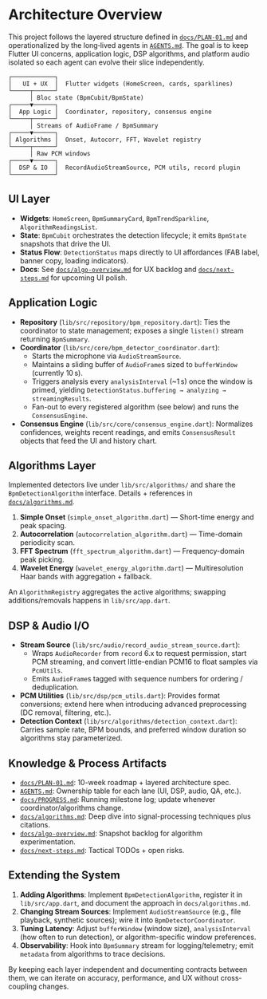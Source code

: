 # Architecture Overview

This project follows the layered structure defined in [`docs/PLAN-01.md`](PLAN-01.md) and operationalized by the long‑lived agents in [`AGENTS.md`](../AGENTS.md). The goal is to keep Flutter UI concerns, application logic, DSP algorithms, and platform audio isolated so each agent can evolve their slice independently.

```
┌────────────┐
│   UI + UX  │  Flutter widgets (HomeScreen, cards, sparklines)
└─────┬──────┘
      │ Bloc state (BpmCubit/BpmState)
┌─────▼──────┐
│  App Logic │  Coordinator, repository, consensus engine
└─────┬──────┘
      │ Streams of AudioFrame / BpmSummary
┌─────▼──────┐
│ Algorithms │  Onset, Autocorr, FFT, Wavelet registry
└─────┬──────┘
      │ Raw PCM windows
┌─────▼──────┐
│  DSP & IO  │  RecordAudioStreamSource, PCM utils, record plugin
└────────────┘
```

## UI Layer

- **Widgets**: `HomeScreen`, `BpmSummaryCard`, `BpmTrendSparkline`, `AlgorithmReadingsList`.
- **State**: `BpmCubit` orchestrates the detection lifecycle; it emits `BpmState` snapshots that drive the UI.
- **Status Flow**: `DetectionStatus` maps directly to UI affordances (FAB label, banner copy, loading indicators).
- **Docs**: See [`docs/algo-overview.md`](algo-overview.md) for UX backlog and [`docs/next-steps.md`](next-steps.md) for upcoming UI polish.

## Application Logic

- **Repository** (`lib/src/repository/bpm_repository.dart`): Ties the coordinator to state management; exposes a single `listen()` stream returning `BpmSummary`.
- **Coordinator** (`lib/src/core/bpm_detector_coordinator.dart`):
  - Starts the microphone via `AudioStreamSource`.
  - Maintains a sliding buffer of `AudioFrame`s sized to `bufferWindow` (currently 10 s).
  - Triggers analysis every `analysisInterval` (~1 s) once the window is primed, yielding `DetectionStatus.buffering → analyzing → streamingResults`.
  - Fan-out to every registered algorithm (see below) and runs the `ConsensusEngine`.
- **Consensus Engine** (`lib/src/core/consensus_engine.dart`): Normalizes confidences, weights recent readings, and emits `ConsensusResult` objects that feed the UI and history chart.

## Algorithms Layer

Implemented detectors live under `lib/src/algorithms/` and share the `BpmDetectionAlgorithm` interface. Details + references in [`docs/algorithms.md`](algorithms.md).

1. **Simple Onset** (`simple_onset_algorithm.dart`) — Short-time energy and peak spacing.
2. **Autocorrelation** (`autocorrelation_algorithm.dart`) — Time-domain periodicity scan.
3. **FFT Spectrum** (`fft_spectrum_algorithm.dart`) — Frequency-domain peak picking.
4. **Wavelet Energy** (`wavelet_energy_algorithm.dart`) — Multiresolution Haar bands with aggregation + fallback.

An `AlgorithmRegistry` aggregates the active algorithms; swapping additions/removals happens in `lib/src/app.dart`.

## DSP & Audio I/O

- **Stream Source** (`lib/src/audio/record_audio_stream_source.dart`):
  - Wraps `AudioRecorder` from `record` 6.x to request permission, start PCM streaming, and convert little-endian PCM16 to float samples via `PcmUtils`.
  - Emits `AudioFrame`s tagged with sequence numbers for ordering / deduplication.
- **PCM Utilities** (`lib/src/dsp/pcm_utils.dart`): Provides format conversions; extend here when introducing advanced preprocessing (DC removal, filtering, etc.).
- **Detection Context** (`lib/src/algorithms/detection_context.dart`): Carries sample rate, BPM bounds, and preferred window duration so algorithms stay parameterized.

## Knowledge & Process Artifacts

- [`docs/PLAN-01.md`](PLAN-01.md): 10-week roadmap + layered architecture spec.
- [`AGENTS.md`](../AGENTS.md): Ownership table for each lane (UI, DSP, audio, QA, etc.).
- [`docs/PROGRESS.md`](PROGRESS.md): Running milestone log; update whenever coordinator/algorithms change.
- [`docs/algorithms.md`](algorithms.md): Deep dive into signal-processing techniques plus citations.
- [`docs/algo-overview.md`](algo-overview.md): Snapshot backlog for algorithm experimentation.
- [`docs/next-steps.md`](next-steps.md): Tactical TODOs + open risks.

## Extending the System

1. **Adding Algorithms**: Implement `BpmDetectionAlgorithm`, register it in `lib/src/app.dart`, and document the approach in `docs/algorithms.md`.
2. **Changing Stream Sources**: Implement `AudioStreamSource` (e.g., file playback, synthetic sources); wire it into `BpmDetectorCoordinator`.
3. **Tuning Latency**: Adjust `bufferWindow` (window size), `analysisInterval` (how often to run detection), or algorithm-specific window preferences.
4. **Observability**: Hook into `BpmSummary` stream for logging/telemetry; emit `metadata` from algorithms to trace decisions.

By keeping each layer independent and documenting contracts between them, we can iterate on accuracy, performance, and UX without cross-coupling changes.
